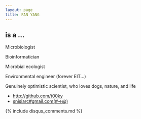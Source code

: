 ```yaml
---
layout: page
title: FAN YANG 
---
```


<div class="page-blank">
    <h2>is a ...</h2>
    <div class="row">
        <div class="col-md-6">
	    <p>Microbiologist</p>
	    <p>Bioinformatician</p>
	    <p>Microbial ecologist</p>
            <p>Environmental engineer (forever EIT...)</p>
	    <p>Genuinely optimistic scientist, who loves dogs, nature, and life 
        </div>
        <div class="col-md-6">
            <ul class="list-group">
                <li class="list-group-item">
                    <i class="fa fa-github"></i>
                    <a href="http://github.com/t00ky" target="_blank">http://github.com/t00ky</a>
                </li>
                <li class="list-group-item">
                    <i class="fa fa-envelope"></i>
                    <a href="mailto:snisiarc@gmail.com">snisiarc#gmail.com(#->@)</a>
                </li>
            </ul>
        </div>
    </div>
</div>

{% include disqus_comments.md %}

